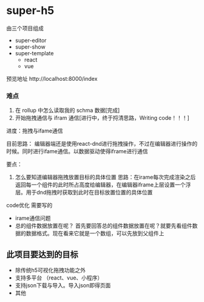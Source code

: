 # super-h5

由三个项目组成

- super-editor
- super-show
- super-template
  - react
  - vue


预览地址
http://localhost:8000/index


### 难点

1. 在 rollup 中怎么读取我的 schma 数据[完成]
2. 开始拖拽通信与 ifram 通信[进行中，终于捋清思路，Writing code！！！]

进度：拖拽与ifame通信

目前思路：
编辑器端还是使用react-dnd进行拖拽操作，不过在编辑器进行操作的时候。同时进行ifame通信。以数据驱动使得iframe进行通信

要点：
1. 怎么要知道编辑器拖拽放置目标的具体位置
思路：在irame每次完成渲染之后返回每一个组件的此时所占高度给编辑器，在编辑器iframe上层设置一个浮层。用于dnd拖拽时获取到此时在目标放置位置的具体位置

code优化
需要写的
- irame通信问题
- 总的组件数据放置在呢？
首先要回答总的组件数据放置在呢？就要先看组件数据的数据格式。现在看来它就是一个数组，可以先放到父组件上


## 此项目要达到的目标
- 除传统h5可视化拖拽功能之外
- 支持多平台 （react、vue、小程序）
- 支持json下载与导入。导入json即得页面
- 其他